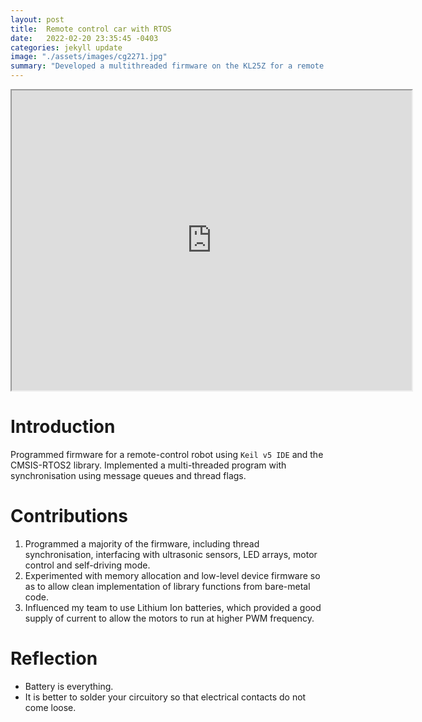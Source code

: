 ```yaml
---
layout: post
title:  Remote control car with RTOS
date:   2022-02-20 23:35:45 -0403
categories: jekyll update
image: "./assets/images/cg2271.jpg"
summary: "Developed a multithreaded firmware on the KL25Z for a remote controlled car."
---
```


<iframe src="https://drive.google.com/file/d/1Nelf1HlM05bZT2SYUDdajZK_zgTmcXN6/preview" width="640" height="480" allow="autoplay"></iframe>

# Introduction
Programmed firmware for a remote-control robot using `Keil v5 IDE` and the CMSIS-RTOS2 library. Implemented a multi-threaded program with synchronisation using message queues and thread flags.

# Contributions
1. Programmed a majority of the firmware, including thread synchronisation, interfacing with ultrasonic sensors, LED arrays, motor control and self-driving mode.
1. Experimented with memory allocation and low-level device firmware so as to allow clean implementation of library functions from bare-metal code.
1. Influenced my team to use Lithium Ion batteries, which provided a good supply of current to allow the motors to run at higher PWM frequency.

# Reflection
* Battery is everything.
* It is better to solder your circuitory so that electrical contacts do not come loose.

